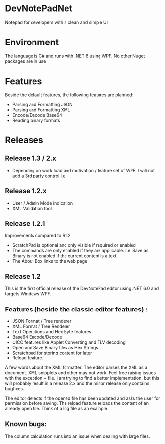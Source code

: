 # DevNotePadNet
Notepad for developers with a clean and simple UI

# Environment
The language is C# and runs with .NET 6 using WPF. No other Nuget packages are in use

# Features
Beside the default features, the following features are planned:
- Parsing and Formatting JSON
- Parsing and Formatting XML
- Encode/Decode Base64
- Reading binary formats

# Releases

## Release 1.3 / 2.x
- Depending on work load and motivation / feature set of WPF. I will not add a 3rd party control i.e.

## Release 1.2.x
- User / Admin Mode indication
- XML Validation tool

## Release 1.2.1
Improvements compared to R1.2

- ScratchPad is optional and only visible if required or enabled
- The commands are only enabled if they are applicable. I.e. Save as Binary is not enabled if the current content is a text.
- The About Box links to the web page

## Release 1.2
This is the first official release of the DevNotePad editor using .NET 6.0 and targets Windows WPF.

## Features (beside the classic editor features) :

- JSON Format / Tree renderer
- XML Format / Tree Renderer
- Text Operations and Hex Byte features
- Base64 Encode/Decode
- UICC features like Applet Converting and TLV decoding
- Open and Save Binary files as Hex Strings
- Scratchpad for storing content for later
- Reload feature.

A few words about the XML formatter. The editor parses the XML as a document. XML snipplets and other may not work. Feel free raising issues with the exception + file. I am trying to find a better implementation, but this will probably result in a release 2.x and the minor release only contains bugfixes.

The editor detects if the opened file has been updated and asks the user for permission before saving. The reload feature reloads the content of an already open file. Think of a log file as an example.

## Known bugs:

The column calculation runs into an issue when dealing with large files.
